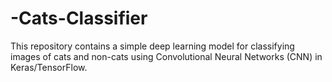 # -Cats-Classifier


This repository contains a simple deep learning model for classifying images of cats and non-cats using Convolutional Neural Networks (CNN) in Keras/TensorFlow.
